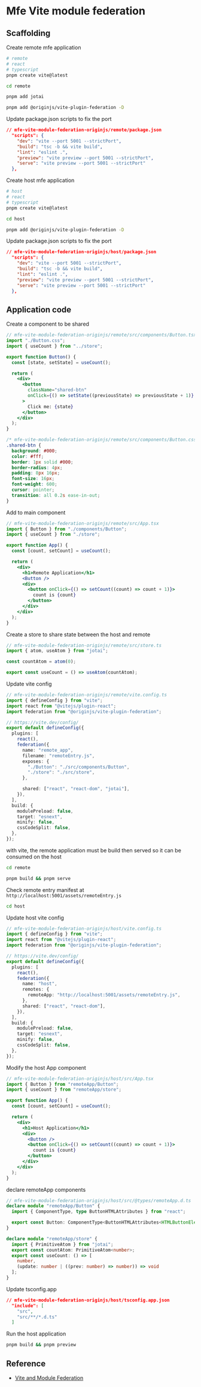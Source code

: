 # Mfe Vite module federation

## Scaffolding

Create remote mfe application

```sh
# remote
# react
# typescript
pnpm create vite@latest
```

```sh
cd remote
```

```sh
pnpm add jotai
```

```sh
pnpm add @originjs/vite-plugin-federation -D
```

Update package.json scripts to fix the port

```json
// mfe-vite-module-federation-originjs/remote/package.json
  "scripts": {
    "dev": "vite --port 5001 --strictPort",
    "build": "tsc -b && vite build",
    "lint": "eslint .",
    "preview": "vite preview --port 5001 --strictPort",
    "serve": "vite preview --port 5001 --strictPort"
  },
```

Create host mfe application

```sh
# host
# react
# typescript
pnpm create vite@latest
```

```sh
cd host
```

```sh
pnpm add @originjs/vite-plugin-federation -D
```

Update package.json scripts to fix the port

```json
// mfe-vite-module-federation-originjs/host/package.json
  "scripts": {
    "dev": "vite --port 5001 --strictPort",
    "build": "tsc -b && vite build",
    "lint": "eslint .",
    "preview": "vite preview --port 5001 --strictPort",
    "serve": "vite preview --port 5001 --strictPort"
  },
```

## Application code

Create a component to be shared

```jsx
// mfe-vite-module-federation-originjs/remote/src/components/Button.tsx
import "./Button.css";
import { useCount } from "../store";

export function Button() {
  const [state, setState] = useCount();

  return (
    <div>
      <button
        className="shared-btn"
        onClick={() => setState((previousState) => previousState + 1)}
      >
        Click me: {state}
      </button>
    </div>
  );
}
```

```css
/* mfe-vite-module-federation-originjs/remote/src/components/Button.css */
.shared-btn {
  background: #000;
  color: #fff;
  border: 1px solid #000;
  border-radius: 4px;
  padding: 8px 16px;
  font-size: 16px;
  font-weight: 600;
  cursor: pointer;
  transition: all 0.2s ease-in-out;
}
```

Add to main component

```jsx
// mfe-vite-module-federation-originjs/remote/src/App.tsx
import { Button } from "./components/Button";
import { useCount } from "./store";

export function App() {
  const [count, setCount] = useCount();

  return (
    <div>
      <h1>Remote Application</h1>
      <Button />
      <div>
        <button onClick={() => setCount((count) => count + 1)}>
          count is {count}
        </button>
      </div>
    </div>
  );
}
```

Create a store to share state between the host and remote

```ts
// mfe-vite-module-federation-originjs/remote/src/store.ts
import { atom, useAtom } from "jotai";

const countAtom = atom(0);

export const useCount = () => useAtom(countAtom);
```

Update vite config

```ts
// mfe-vite-module-federation-originjs/remote/vite.config.ts
import { defineConfig } from "vite";
import react from "@vitejs/plugin-react";
import federation from "@originjs/vite-plugin-federation";

// https://vite.dev/config/
export default defineConfig({
  plugins: [
    react(),
    federation({
      name: "remote_app",
      filename: "remoteEntry.js",
      exposes: {
        "./Button": "./src/components/Button",
        "./store": "./src/store",
      },

      shared: ["react", "react-dom", "jotai"],
    }),
  ],
  build: {
    modulePreload: false,
    target: "esnext",
    minify: false,
    cssCodeSplit: false,
  },
});
```

with vite, the remote application must be build then served so it can be consumed on the host

```sh
cd remote
```

```sh
pnpm build && pnpm serve
```

Check remote entry manifest at `http://localhost:5001/assets/remoteEntry.js`

```sh
cd host
```

Update host vite config

```ts
// mfe-vite-module-federation-originjs/host/vite.config.ts
import { defineConfig } from "vite";
import react from "@vitejs/plugin-react";
import federation from "@originjs/vite-plugin-federation";

// https://vite.dev/config/
export default defineConfig({
  plugins: [
    react(),
    federation({
      name: "host",
      remotes: {
        remoteApp: "http://localhost:5001/assets/remoteEntry.js",
      },
      shared: ["react", "react-dom"],
    }),
  ],
  build: {
    modulePreload: false,
    target: "esnext",
    minify: false,
    cssCodeSplit: false,
  },
});
```

Modify the host App component

```jsx
// mfe-vite-module-federation-originjs/host/src/App.tsx
import { Button } from "remoteApp/Button";
import { useCount } from "remoteApp/store";

export function App() {
  const [count, setCount] = useCount();

  return (
    <div>
      <h1>Host Application</h1>
      <div>
        <Button />
        <button onClick={() => setCount((count) => count + 1)}>
          count is {count}
        </button>
      </div>
    </div>
  );
}
```

declare remoteApp components

```ts
// mfe-vite-module-federation-originjs/host/src/@types/remoteApp.d.ts
declare module "remoteApp/Button" {
  import { ComponentType, type ButtonHTMLAttributes } from "react";

  export const Button: ComponentType<ButtonHTMLAttributes<HTMLButtonElement>>;
}

declare module "remoteApp/store" {
  import { PrimitiveAtom } from "jotai";
  export const countAtom: PrimitiveAtom<number>;
  export const useCount: () => [
    number,
    (update: number | ((prev: number) => number)) => void
  ];
}
```

Update tsconfig.app

```json
// mfe-vite-module-federation-originjs/host/tsconfig.app.json
  "include": [
    "src",
    "src/**/*.d.ts"
  ]
```

Run the host application

```sh
pnpm build && pnpm preview
```

## Reference

- [Vite and Module Federation](https://www.youtube.com/watch?v=t-nchkL9yIg)
